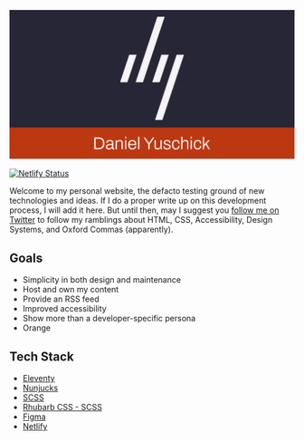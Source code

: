 ![Daniel Yuschick initials logo and name.](./src/assets/images/social-image-base.jpg)

[![Netlify Status](https://api.netlify.com/api/v1/badges/dc84488a-3855-4ad2-9085-3efa5dae8bad/deploy-status)](https://app.netlify.com/sites/danielyuschick/deploys)

Welcome to my personal website, the defacto testing ground of new technologies and ideas. If I do a
proper write up on this development process, I will add it here. But until then, may I suggest you
[follow me on Twitter](https://twitter.com/DanielYuschick) to follow my ramblings about HTML, CSS,
Accessibility, Design Systems, and Oxford Commas (apparently).

## Goals

-   Simplicity in both design and maintenance
-   Host and own my content
-   Provide an RSS feed
-   Improved accessibility
-   Show more than a developer-specific persona
-   Orange

## Tech Stack

-   [Eleventy](https://www.11ty.dev/)
-   [Nunjucks](https://mozilla.github.io/nunjucks/)
-   [SCSS](https://sass-lang.com/)
-   [Rhubarb CSS - SCSS](https://github.com/rhubarb-css/rhubarb-scss)
-   [Figma](https://www.figma.com/)
-   [Netlify](https://www.netlify.com/)
